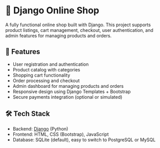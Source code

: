 # 🛒 Django Online Shop

A fully functional online shop built with Django. This project supports product listings, cart management, checkout, user authentication, and admin features for managing products and orders.

## 🚀 Features

- User registration and authentication
- Product catalog with categories
- Shopping cart functionality
- Order processing and checkout
- Admin dashboard for managing products and orders
- Responsive design using Django Templates + Bootstrap
- Secure payments integration (optional or simulated)

## 🛠️ Tech Stack

- Backend: [Django](https://www.djangoproject.com/) (Python)
- Frontend: HTML, CSS (Bootstrap), JavaScript
- Database: SQLite (default), easy to switch to PostgreSQL or MySQL
